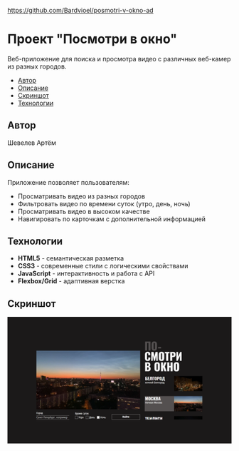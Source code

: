 https://github.com/Bardvioel/posmotri-v-okno-ad

# Проект "Посмотри в окно"

Веб-приложение для поиска и просмотра видео с различных веб-камер из разных городов.

- [Автор](#автор)
- [Описание](#Описание)
- [Скриншот](#скриншот)
- [Технологии](#Технологии)
  
## Автор

Шевелев Артём

## Описание

Приложение позволяет пользователям:
- Просматривать видео из разных городов
- Фильтровать видео по времени суток (утро, день, ночь)
- Просматривать видео в высоком качестве
- Навигировать по карточкам с дополнительной информацией

## Технологии

- **HTML5** - семантическая разметка
- **CSS3** - современные стили с логическими свойствами
- **JavaScript** - интерактивность и работа с API
- **Flexbox/Grid** - адаптивная верстка

## Cкриншот

![](./Sreen.png)
